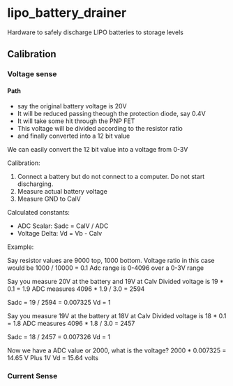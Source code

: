 # lipo_battery_drainer
Hardware to safely discharge LIPO batteries to storage levels

## Calibration

### Voltage sense

#### Path

* say the original battery voltage is 20V
* It will be reduced passing theough the protection diode, say 0.4V
* It will take some hit through the PNP FET
* This voltage will be divided according to the resistor ratio
* and finally converted into a 12 bit value

We can easily convert the 12 bit value into a voltage from 0-3V

Calibration:

1. Connect a battery but do not connect to a computer.  Do not start discharging.
2. Measure actual battery voltage
3. Measure GND to CalV

Calculated constants:

* ADC Scalar: Sadc = CalV / ADC
* Voltage Delta: Vd = Vb - Calv

Example:

Say resistor values are 9000 top, 1000 bottom.  Voltage ratio in this case would be 1000 / 10000 = 0.1
Adc range is 0-4096 over a 0-3V range

Say you measure 20V at the battery and 19V at Calv
Divided voltage is 19 * 0.1 = 1.9
ADC measures 4096 * 1.9 / 3.0 = 2594

Sadc = 19 / 2594 = 0.007325
Vd = 1

Say you measure 19V at the battery at 18V at Calv
Divided voltage is 18 * 0.1 = 1.8
ADC measures 4096 * 1.8 / 3.0 = 2457

Sadc = 18 / 2457 = 0.007326
Vd = 1

Now we have a ADC value or 2000, what is the voltage?
2000 * 0.007325 = 14.65 V
Plus 1V Vd = 15.64 volts

### Current Sense
